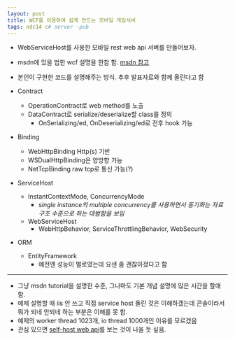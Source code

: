 ```yaml
---
layout: post
title: WCF를 이용하여 쉽게 만드는 모바일 게임서버
tags: ndc14 c# server -pub
---
```


* WebServiceHost를 사용한 모바일 rest web api 서버를 만들어보자.
* msdn에 있을 법한 wcf 설명을 한참 함. [msdn 참고](http://msdn.microsoft.com/ko-kr/library/ms731190.aspx)
* 본인이 구현한 코드를 설명해주는 방식. 추후 발표자료와 함께 올린다고 함

* Contract
	* OperationContract로 web method를 노출
	* DataContract로 serialize/deserialize할 class를 정의
		* OnSerializing/ed, OnDeserializing/ed로 전후 hook 가능
* Binding
	* WebHttpBinding Http(s) 기반
	* WSDualHttpBinding은 양방향 가능
	* NetTcpBinding raw tcp로 통신 가능(?)
*  ServiceHost
	*  InstantContextMode, ConcurrencyMode
		* *single instance의 multiple concurrency를 사용하면서 동기화는 자료구조 수준으로 하는 대범함을 보임*
	*  WebServiceHost
		*  WebHttpBehavior, ServiceThrottlingBehavior, WebSecurity
*  ORM
	*  EntityFramework
		*  예전엔 성능이 별로였는데 요샌 좀 괜찮아졌다고 함


----------

* 그냥 msdn tutorial을 설명한 수준, 그나마도 기본 개념 설명에 많은 시간을 할애함.
* 예제 설명할 때 iis 안 쓰고 직접 service host 돌린 것은 이해하겠는데 콘솔이라서 뭐가 되네 안되네 하는 부분은 이해를 못 함.
* 예제의 worker thread 1023개, io thread 1000개인 이유를 모르겠음
* 관심 있으면 [self-host web api](http://www.asp.net/web-api/overview/hosting-aspnet-web-api/self-host-a-web-api)를 보는 것이 나을 듯 싶음.